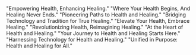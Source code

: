 "Empowering Health, Enhancing Healing."
"Where Your Health Begins, And Healing Never Ends."
"Pioneering Paths to Health and Healing."
"Bridging Technology and Tradition for True Healing."
"Elevate Your Health, Embrace Healing."
"Revolutionizing Health, Reimagining Healing."
"At the Heart of Health and Healing."
"Your Journey to Health and Healing Starts Here."
"Harnessing Technology for Health and Healing."
"Unified in Purpose: Health and Healing for All."
